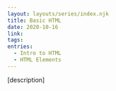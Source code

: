 ```yaml
---
layout: layouts/series/index.njk
title: Basic HTML
date: 2020-10-16
link:
tags:
entries:
  - Intro to HTML
  - HTML Elements
---
```


[description]
